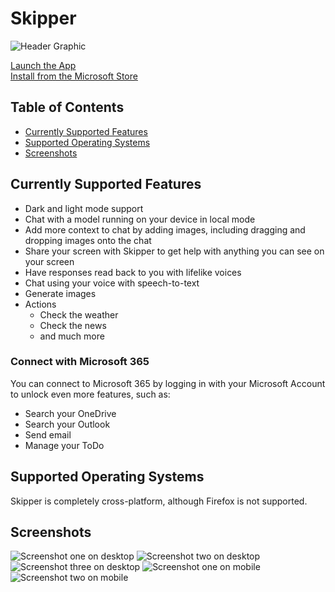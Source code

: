 # Skipper

![Header Graphic](/public/assets/hero-graphic.png)

[Launch the App](https://www.skipperai.app/)
<br />
[Install from the Microsoft Store](https://apps.microsoft.com/store/detail/9PLHTFMZ98Q5?cid=DevShareMCLPCS)

## Table of Contents
- [Currently Supported Features](#currently-supported-features)
- [Supported Operating Systems](#supported-operating-systems)
- [Screenshots](#screenshots)

## Currently Supported Features

- Dark and light mode support
- Chat with a model running on your device in local mode
- Add more context to chat by adding images, including dragging and dropping images onto the chat
- Share your screen with Skipper to get help with anything you can see on your screen
- Have responses read back to you with lifelike voices
- Chat using your voice with speech-to-text
- Generate images
- Actions
  - Check the weather
  - Check the news
  - and much more

### Connect with Microsoft 365

You can connect to Microsoft 365 by logging in with your Microsoft Account to unlock even more features, such as:

- Search your OneDrive
- Search your Outlook
- Send email
- Manage your ToDo

## Supported Operating Systems

Skipper is completely cross-platform, although Firefox is not supported.

## Screenshots

![Screenshot one on desktop](./public/assets/screenshots/home-light-desktop.png)
![Screenshot two on desktop](/public/assets/screenshots/home-dark-desktop.png)
![Screenshot three on desktop](/public/assets/screenshots/chat-dark-desktop.png)
![Screenshot one on mobile](/public/assets/screenshots/home-dark-mobile.png)
![Screenshot two on mobile](/public/assets/screenshots/home-light-mobile.png)
